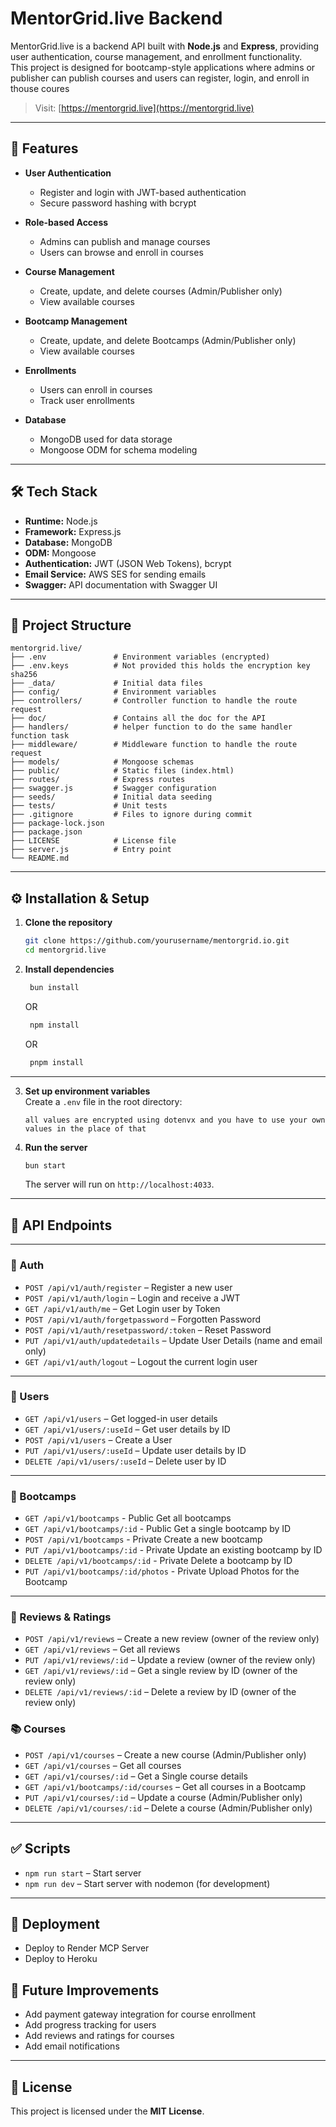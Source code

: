 # MentorGrid.live Backend

MentorGrid.live is a backend API built with **Node.js** and **Express**, providing user authentication, course management, and enrollment functionality.  
This project is designed for bootcamp-style applications where admins or publisher can publish courses and users can register, login, and enroll in thouse coures

> Visit: [https://mentorgrid.live](https://mentorgrid.live)

---

## 🚀 Features

- **User Authentication**

  - Register and login with JWT-based authentication
  - Secure password hashing with bcrypt

- **Role-based Access**

  - Admins can publish and manage courses
  - Users can browse and enroll in courses

- **Course Management**

  - Create, update, and delete courses (Admin/Publisher only)
  - View available courses

- **Bootcamp Management**

  - Create, update, and delete Bootcamps (Admin/Publisher only)
  - View available courses

- **Enrollments**

  - Users can enroll in courses
  - Track user enrollments

- **Database**
  - MongoDB used for data storage
  - Mongoose ODM for schema modeling

---

## 🛠️ Tech Stack

- **Runtime:** Node.js
- **Framework:** Express.js
- **Database:** MongoDB
- **ODM:** Mongoose
- **Authentication:** JWT (JSON Web Tokens), bcrypt
- **Email Service:** AWS SES for sending emails
- **Swagger:** API documentation with Swagger UI

---

## 📂 Project Structure

```
mentorgrid.live/
├── .env               # Environment variables (encrypted)
├── .env.keys          # Not provided this holds the encryption key sha256
├── _data/             # Initial data files
├── config/            # Environment variables
├── controllers/       # Controller function to handle the route request
├── doc/               # Contains all the doc for the API
├── handlers/          # helper function to do the same handler function task
├── middleware/        # Middleware function to handle the route request
├── models/            # Mongoose schemas
├── public/            # Static files (index.html)
├── routes/            # Express routes
├── swagger.js         # Swagger configuration
├── seeds/             # Initial data seeding
├── tests/             # Unit tests
├── .gitignore         # Files to ignore during commit
├── package-lock.json
├── package.json
├── LICENSE            # License file
├── server.js          # Entry point
└── README.md
```

---

## ⚙️ Installation & Setup

1. **Clone the repository**

   ```bash
   git clone https://github.com/yourusername/mentorgrid.io.git
   cd mentorgrid.live
   ```

2. **Install dependencies**

   ```bash
    bun install
   ```

   OR

   ```bash
    npm install
   ```

   OR

   ```bash
    pnpm install
   ```

---

3. **Set up environment variables**  
   Create a `.env` file in the root directory:

   ```env
   all values are encrypted using dotenvx and you have to use your own values in the place of that
   ```

4. **Run the server**
   ```bash
   bun start
   ```
   The server will run on `http://localhost:4033`.

---

## 📌 API Endpoints

---

### 🔑 Auth

- `POST /api/v1/auth/register` – Register a new user
- `POST /api/v1/auth/login` – Login and receive a JWT
- `GET /api/v1/auth/me` – Get Login user by Token
- `POST /api/v1/auth/forgetpassword` – Forgotten Password
- `POST /api/v1/auth/resetpassword/:token` – Reset Password
- `PUT /api/v1/auth/updatedetails` – Update User Details (name and email only)
- `GET /api/v1/auth/logout` – Logout the current login user

---

### 👤 Users

- `GET /api/v1/users` – Get logged-in user details
- `GET /api/v1/users/:useId` – Get user details by ID
- `POST /api/v1/users` – Create a User
- `PUT /api/v1/users/:useId` – Update user details by ID
- `DELETE /api/v1/users/:useId` – Delete user by ID

---

### 🏫 Bootcamps

- `GET /api/v1/bootcamps` - Public Get all bootcamps
- `GET /api/v1/bootcamps/:id` - Public Get a single bootcamp by ID
- `POST /api/v1/bootcamps` - Private Create a new bootcamp
- `PUT /api/v1/bootcamps/:id` - Private Update an existing bootcamp by ID
- `DELETE /api/v1/bootcamps/:id` - Private Delete a bootcamp by ID
- `PUT /api/v1/bootcamps/:id/photos` - Private Upload Photos for the Bootcamp

---

### 📝 Reviews & Ratings

- `POST /api/v1/reviews` – Create a new review (owner of the review only)
- `GET /api/v1/reviews` – Get all reviews
- `PUT /api/v1/reviews/:id` – Update a review (owner of the review only)
- `GET /api/v1/reviews/:id` – Get a single review by ID (owner of the review only)
- `DELETE /api/v1/reviews/:id` – Delete a review by ID (owner of the review only)

### 📚 Courses

- `POST /api/v1/courses` – Create a new course (Admin/Publisher only)
- `GET /api/v1/courses` – Get all courses
- `GET /api/v1/courses/:id` – Get a Single course details
- `GET /api/v1/bootcamps/:id/courses` – Get all courses in a Bootcamp
- `PUT /api/v1/courses/:id` – Update a course (Admin/Publisher only)
- `DELETE /api/v1/courses/:id` – Delete a course (Admin/Publisher only)

---

## ✅ Scripts

- `npm run start` – Start server
- `npm run dev` – Start server with nodemon (for development)

---

## 🚀 Deployment

- Deploy to Render MCP Server
- Deploy to Heroku

## 📖 Future Improvements

- Add payment gateway integration for course enrollment
- Add progress tracking for users
- Add reviews and ratings for courses
- Add email notifications

---

## 📝 License

This project is licensed under the **MIT License**.
